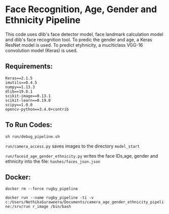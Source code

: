# Face Recognition, Age, Gender and Ethnicity Pipeline

This code uses dlib's face detector model, face landmark calculation model and dlib's face recognition tool. 
To predic the gender and age, a Keras ResNet model is used. 
To predict etyhnicity, a muclticlass VGG-16 convolution model (Keras) is used.


## Requirements:
```
Keras==2.1.5
imutils==0.4.5
numpy==1.13.3
dlib==19.8.1
scikit-image==0.13.1
scikit-learn==0.19.0
scipy==1.0.0
opencv-python==3.4.0+contrib

```
## To Run Codes:

```sh run/debug_pipeline.sh```

```run/camera_access.py``` saves images to the directory ```model_start```

```run/faceid_age_gender_ethnicity.py``` writes the face IDs,age, gender and ethnicity into the file: ```hashes/faces_json.json```

## Docker:
```docker rm --force rugby_pipeline```

```docker run --name rugby_pipeline -ti -v c:/Users/NethikaSuraweera/Documents/camera_age_gender_ethnicity_pipeline:/srv/run r_image /bin/bash```

